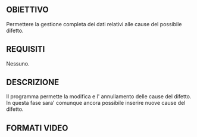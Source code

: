 ## OBIETTIVO
Permettere la gestione completa dei dati relativi alle cause del possibile difetto.
## REQUISITI
Nessuno.
## DESCRIZIONE
Il programma permette la modifica e l' annullamento delle cause del difetto.
In questa fase sara' comunque ancora possibile inserire nuove cause del difetto.
## FORMATI VIDEO
